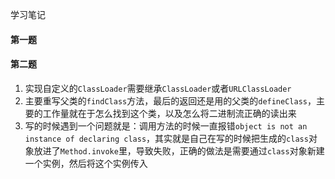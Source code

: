 学习笔记
#### 第一题

#### 第二题
1. 实现自定义的`ClassLoader`需要继承`ClassLoader`或者`URLClassLoader`
2. 主要重写父类的`findClass`方法，最后的返回还是用的父类的`defineClass`，主要的工作量就在于怎么找到这个类，以及怎么将二进制流正确的读出来
3. 写的时候遇到一个问题就是：调用方法的时候一直报错`object is not an instance of declaring class`，其实就是自己在写的时候把生成的`class`对象放进了`Method.invoke`里，导致失败，正确的做法是需要通过`class`对象新建一个实例，然后将这个实例传入

